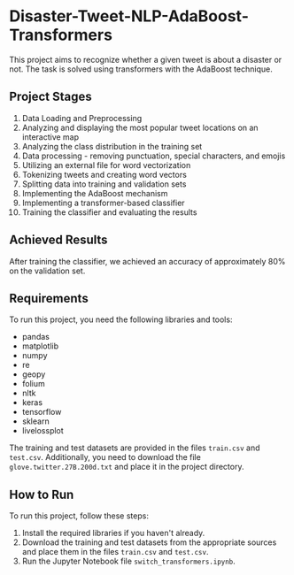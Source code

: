 # Disaster-Tweet-NLP-AdaBoost-Transformers

This project aims to recognize whether a given tweet is about a disaster or not. The task is solved using transformers with the AdaBoost technique. 

## Project Stages

1. Data Loading and Preprocessing
2. Analyzing and displaying the most popular tweet locations on an interactive map
3. Analyzing the class distribution in the training set
4. Data processing - removing punctuation, special characters, and emojis
5. Utilizing an external file for word vectorization
6. Tokenizing tweets and creating word vectors
7. Splitting data into training and validation sets
8. Implementing the AdaBoost mechanism
9. Implementing a transformer-based classifier
10. Training the classifier and evaluating the results

## Achieved Results

After training the classifier, we achieved an accuracy of approximately 80% on the validation set.

## Requirements

To run this project, you need the following libraries and tools:
- pandas
- matplotlib
- numpy
- re
- geopy
- folium
- nltk
- keras
- tensorflow
- sklearn
- livelossplot

The training and test datasets are provided in the files `train.csv` and `test.csv`. Additionally, you need to download the file `glove.twitter.27B.200d.txt` and place it in the project directory.

## How to Run

To run this project, follow these steps:
1. Install the required libraries if you haven't already.
2. Download the training and test datasets from the appropriate sources and place them in the files `train.csv` and `test.csv`.
3. Run the Jupyter Notebook file `switch_transformers.ipynb`.
